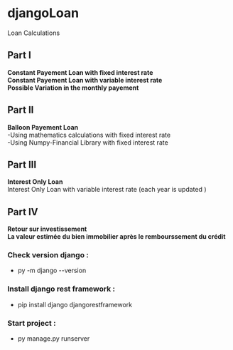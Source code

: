 # djangoLoan

Loan Calculations

## Part I

**Constant Payement Loan with fixed interest rate**</br>
**Constant Payement Loan with variable interest rate**</br>
**Possible Variation in the monthly payement**

## Part II

**Balloon Payement Loan** </br>
-Using mathematics calculations with fixed interest rate</br>
-Using Numpy-Financial Library with fixed interest rate

## Part III

**Interest Only Loan**</br>
Interest Only Loan with variable interest rate (each year is updated )

## Part IV

**Retour sur investissement**</br>
**La valeur estimée du bien immobilier après le rembourssement du crédit**

### Check version django :</br> 
* py -m django --version 

### Install django rest framework :</br>
* pip install django djangorestframework

### Start project :</br>
* py manage.py runserver
